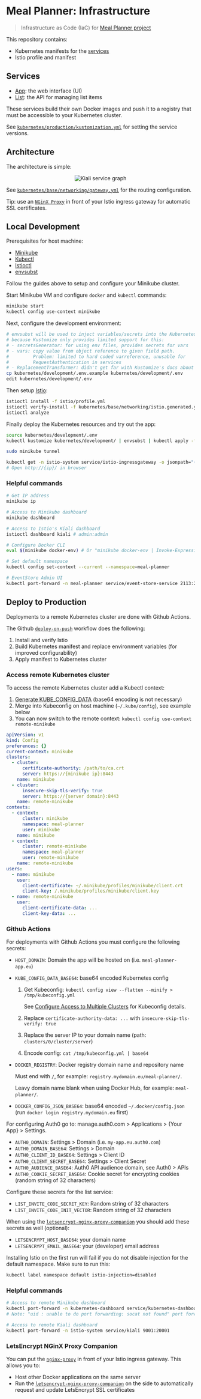 # Meal Planner: Infrastructure

> Infrastructure as Code (IaC) for [Meal Planner project](https://github.com/users/mauvm/projects/1)

This repository contains:

- Kubernetes manifests for the [services](#services)
- Istio profile and manifest

## Services

- [App](https://github.com/mauvm/meal-planner-app-service/): the web interface (UI)
- [List](https://github.com/mauvm/meal-planner-list-service/): the API for managing list items

These services build their own Docker images and push it to a registry that must be accessible to your Kubernetes cluster.

See [`kubernetes/production/kustomization.yml`](kubernetes/production/kustomization.yml) for setting the service versions.

## Architecture

The architecture is simple:

<p align="center">
  <img src="docs/kiali-service-graph.png" alt="Kiali service graph" />
</p>

See [`kubernetes/base/networking/gateway.yml`](kubernetes/base/networking/gateway.yml) for the routing configuration.

Tip: use an [`NGinX Proxy`](#letsencrypt-nginx-proxy-companion) in front of your Istio ingress gateway for automatic SSL certificates.

## Local Development

Prerequisites for host machine:

- [Minikube](https://kubernetes.io/docs/tasks/tools/install-minikube/)
- [Kubectl](https://kubernetes.io/docs/tasks/tools/install-kubectl/)
- [Istioctl](https://github.com/istio/istio/releases/)
- [envsubst](https://linux.die.net/man/1/envsubst)

Follow the guides above to setup and configure your Minikube cluster.

Start Minikube VM and configure `docker` and `kubectl` commands:

```bash
minikube start
kubectl config use-context minikube
```

Next, configure the development environment:

```bash
# envsubst will be used to inject variables/secrets into the Kubernetes manifest,
# because Kustomize only provides limited support for this:
# - secretsGenerator: for using env files, provides secrets for vars
# - vars: copy value from object reference to given field path.
#         Problem: limited to hard coded varreference, unusable for
#         RequestAuthentication in services
# - ReplacementTransformer: didn't get far with Kustomize's docs about plugin usage
cp kubernetes/development/.env.example kubernetes/development/.env
edit kubernetes/development/.env
```

Then setup [Istio](https://istio.io/):

```bash
istioctl install -f istio/profile.yml
istioctl verify-install -f kubernetes/base/networking/istio.generated.yml
istioctl analyze
```

Finally deploy the Kubernetes resources and try out the app:

```bash
source kubernetes/development/.env
kubectl kustomize kubernetes/development/ | envsubst | kubectl apply -f -

sudo minikube tunnel

kubectl get -n istio-system service/istio-ingressgateway -o jsonpath="{$.spec.clusterIP}"
# Open http://{ip}/ in browser
```

### Helpful commands

```bash
# Get IP address
minikube ip

# Access to Minikube dashboard
minikube dashboard

# Access to Istio's Kiali dashboard
istioctl dashboard kiali # admin:admin

# Configure Docker CLI
eval $(minikube docker-env) # Or "minikube docker-env | Invoke-Expression" on Windows

# Set default namespace
kubectl config set-context --current --namespace=meal-planner

# EventStore Admin UI
kubectl port-forward -n meal-planner service/event-store-service 2113:2113 # admin:changeit
```

## Deploy to Production

Deployments to a remote Kubernetes cluster are done with Github Actions.

The Github [`deploy-on-push`](.github/workflows/deploy-on-push.yml) workflow does the following:

1. Install and verify Istio
2. Build Kubernetes manifest and replace environment variables (for improved configurability)
3. Apply manifest to Kubernetes cluster

### Access remote Kubernetes cluster

To access the remote Kubernetes cluster add a Kubectl context:

1. [Generate KUBE_CONFIG_DATA](#github-actions) (base64 encoding is not necessary)
2. Merge into Kubeconfig on host machine (`~/.kube/config`), see example below
3. You can now switch to the remote context: `kubectl config use-context remote-minikube`

```yml
apiVersion: v1
kind: Config
preferences: {}
current-context: minikube
clusters:
  - cluster:
      certificate-authority: /path/to/ca.crt
      server: https://{minikube ip}:8443
    name: minikube
  - cluster:
      insecure-skip-tls-verify: true
      server: https://{server domain}:8443
    name: remote-minikube
contexts:
  - context:
      cluster: minikube
      namespace: meal-planner
      user: minikube
    name: minikube
  - context:
      cluster: remote-minikube
      namespace: meal-planner
      user: remote-minikube
    name: remote-minikube
users:
  - name: minikube
    user:
      client-certificate: ~/.minikube/profiles/minikube/client.crt
      client-key: /.minikube/profiles/minikube/client.key
  - name: remote-minikube
    user:
      client-certificate-data: ...
      client-key-data: ...
```

### Github Actions

For deployments with Github Actions you must configure the following secrets:

- `HOST_DOMAIN`: Domain the app will be hosted on (i.e. `meal-planner-app.eu`)
- `KUBE_CONFIG_DATA_BASE64`: base64 encoded Kubernetes config

  1. Get Kubeconfig: `kubectl config view --flatten --minify > /tmp/kubeconfig.yml`

     See [Configure Access to Multiple Clusters](https://kubernetes.io/docs/tasks/access-application-cluster/configure-access-multiple-clusters/) for Kubeconfig details.

  2. Replace `certificate-authority-data: ...` with `insecure-skip-tls-verify: true`
  3. Replace the server IP to your domain name (path: `clusters/0/cluster/server`)
  4. Encode config: `cat /tmp/kubeconfig.yml | base64`

- `DOCKER_REGISTRY`: Docker registry domain name and repository name

  Must end with `/`, for example: `registry.mydomain.eu/meal-planner/`.

  Leavy domain name blank when using Docker Hub, for example: `meal-planner/`.

- `DOCKER_CONFIG_JSON_BASE64`: base64 encoded `~/.docker/config.json` (run `docker login registry.mydomain.eu` first)

For configuring Auth0 go to: manage.auth0.com > Applications > {Your App} > Settings.

- `AUTH0_DOMAIN`: Settings > Domain (i.e. `my-app.eu.auth0.com`)
- `AUTH0_DOMAIN_BASE64`: Settings > Domain
- `AUTH0_CLIENT_ID_BASE64`: Settings > Client ID
- `AUTH0_CLIENT_SECRET_BASE64`: Settings > Client Secret
- `AUTH0_AUDIENCE_BASE64`: Auth0 API audience domain, see Auth0 > APIs
- `AUTH0_COOKIE_SECRET_BASE64`: Cookie secret for encrypting cookies (random string of 32 characters)

Configure these secrets for the list service:

- `LIST_INVITE_CODE_SECRET_KEY`: Random string of 32 characters
- `LIST_INVITE_CODE_INIT_VECTOR`: Random string of 32 characters

When using the [`letsencrypt-nginx-proxy-companion`](#letsencrypt-nginx-proxy-companion) you should add these secrets as well (optional):

- `LETSENCRYPT_HOST_BASE64`: your domain name
- `LETSENCRYPT_EMAIL_BASE64`: your (developer) email address

Installing Istio on the first run will fail if you do not disable injection for the default namespace. Make sure to run this:

```bash
kubectl label namespace default istio-injection=disabled
```

### Helpful commands

```bash
# Access to remote Minikube dashboard
kubectl port-forward -n kubernetes-dashboard service/kubernetes-dashboard 9000:80
# Note: "uid : unable to do port forwarding: socat not found" port forwarding errors can be resolved by installing socat on the remote machine (yum install socat)

# Access to remote Kiali dashboard
kubectl port-forward -n istio-system service/kiali 9001:20001
```

### LetsEncrypt NGinX Proxy Companion

You can put the [`nginx-proxy`](https://github.com/nginx-proxy/nginx-proxy) in front of your Istio ingress gateway. This allows you to:

- Host other Docker applications on the same server
- Run the [`letsencrypt-nginx-proxy-companion`](https://github.com/nginx-proxy/docker-letsencrypt-nginx-proxy-companion) on the side to automatically request and update LetsEncrypt SSL certificates
